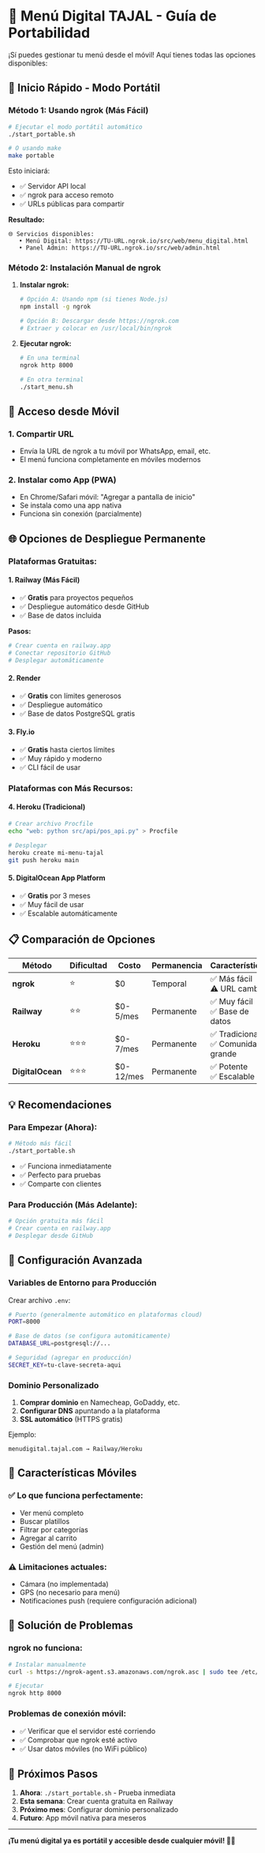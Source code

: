 # 📱 Menú Digital TAJAL - Guía de Portabilidad

¡Sí puedes gestionar tu menú desde el móvil! Aquí tienes todas las opciones disponibles:

## 🚀 **Inicio Rápido - Modo Portátil**

### Método 1: Usando ngrok (Más Fácil)

```bash
# Ejecutar el modo portátil automático
./start_portable.sh

# O usando make
make portable
```

Esto iniciará:
- ✅ Servidor API local
- ✅ ngrok para acceso remoto
- ✅ URLs públicas para compartir

**Resultado:**
```
🌐 Servicios disponibles:
   • Menú Digital: https://TU-URL.ngrok.io/src/web/menu_digital.html
   • Panel Admin: https://TU-URL.ngrok.io/src/web/admin.html
```

### Método 2: Instalación Manual de ngrok

1. **Instalar ngrok:**
   ```bash
   # Opción A: Usando npm (si tienes Node.js)
   npm install -g ngrok

   # Opción B: Descargar desde https://ngrok.com
   # Extraer y colocar en /usr/local/bin/ngrok
   ```

2. **Ejecutar ngrok:**
   ```bash
   # En una terminal
   ngrok http 8000

   # En otra terminal
   ./start_menu.sh
   ```

## 📱 **Acceso desde Móvil**

### 1. Compartir URL
- Envía la URL de ngrok a tu móvil por WhatsApp, email, etc.
- El menú funciona completamente en móviles modernos

### 2. Instalar como App (PWA)
- En Chrome/Safari móvil: "Agregar a pantalla de inicio"
- Se instala como una app nativa
- Funciona sin conexión (parcialmente)

## 🌐 **Opciones de Despliegue Permanente**

### Plataformas Gratuitas:

#### 1. **Railway** (Más Fácil)
- ✅ **Gratis** para proyectos pequeños
- ✅ Despliegue automático desde GitHub
- ✅ Base de datos incluida

**Pasos:**
```bash
# Crear cuenta en railway.app
# Conectar repositorio GitHub
# Desplegar automáticamente
```

#### 2. **Render**
- ✅ **Gratis** con límites generosos
- ✅ Despliegue automático
- ✅ Base de datos PostgreSQL gratis

#### 3. **Fly.io**
- ✅ **Gratis** hasta ciertos límites
- ✅ Muy rápido y moderno
- ✅ CLI fácil de usar

### Plataformas con Más Recursos:

#### 4. **Heroku** (Tradicional)
```bash
# Crear archivo Procfile
echo "web: python src/api/pos_api.py" > Procfile

# Desplegar
heroku create mi-menu-tajal
git push heroku main
```

#### 5. **DigitalOcean App Platform**
- ✅ **Gratis** por 3 meses
- ✅ Muy fácil de usar
- ✅ Escalable automáticamente

## 📋 **Comparación de Opciones**

| Método | Dificultad | Costo | Permanencia | Características |
|--------|------------|-------|-------------|-----------------|
| **ngrok** | ⭐ | $0 | Temporal | ✅ Más fácil<br>⚠️ URL cambia |
| **Railway** | ⭐⭐ | $0-5/mes | Permanente | ✅ Muy fácil<br>✅ Base de datos |
| **Heroku** | ⭐⭐⭐ | $0-7/mes | Permanente | ✅ Tradicional<br>✅ Comunidad grande |
| **DigitalOcean** | ⭐⭐⭐ | $0-12/mes | Permanente | ✅ Potente<br>✅ Escalable |

## 💡 **Recomendaciones**

### Para Empezar (Ahora):
```bash
# Método más fácil
./start_portable.sh
```
- ✅ Funciona inmediatamente
- ✅ Perfecto para pruebas
- ✅ Comparte con clientes

### Para Producción (Más Adelante):
```bash
# Opción gratuita más fácil
# Crear cuenta en railway.app
# Desplegar desde GitHub
```

## 🔧 **Configuración Avanzada**

### Variables de Entorno para Producción

Crear archivo `.env`:
```bash
# Puerto (generalmente automático en plataformas cloud)
PORT=8000

# Base de datos (se configura automáticamente)
DATABASE_URL=postgresql://...

# Seguridad (agregar en producción)
SECRET_KEY=tu-clave-secreta-aqui
```

### Dominio Personalizado

1. **Comprar dominio** en Namecheap, GoDaddy, etc.
2. **Configurar DNS** apuntando a la plataforma
3. **SSL automático** (HTTPS gratis)

Ejemplo:
```
menudigital.tajal.com → Railway/Heroku
```

## 📱 **Características Móviles**

### ✅ Lo que funciona perfectamente:
- Ver menú completo
- Buscar platillos
- Filtrar por categorías
- Agregar al carrito
- Gestión del menú (admin)

### ⚠️ Limitaciones actuales:
- Cámara (no implementada)
- GPS (no necesario para menú)
- Notificaciones push (requiere configuración adicional)

## 🚨 **Solución de Problemas**

### ngrok no funciona:
```bash
# Instalar manualmente
curl -s https://ngrok-agent.s3.amazonaws.com/ngrok.asc | sudo tee /etc/apt/trusted.gpg.d/ngrok.asc >/dev/null && echo "deb https://ngrok-agent.s3.amazonaws.com buster main" | sudo tee /etc/apt/sources.list.d/ngrok.list && sudo apt update && sudo apt install ngrok

# Ejecutar
ngrok http 8000
```

### Problemas de conexión móvil:
- ✅ Verificar que el servidor esté corriendo
- ✅ Comprobar que ngrok esté activo
- ✅ Usar datos móviles (no WiFi público)

## 🎯 **Próximos Pasos**

1. **Ahora**: `./start_portable.sh` - Prueba inmediata
2. **Esta semana**: Crear cuenta gratuita en Railway
3. **Próximo mes**: Configurar dominio personalizado
4. **Futuro**: App móvil nativa para meseros

---

**¡Tu menú digital ya es portátil y accesible desde cualquier móvil! 📱✨**
